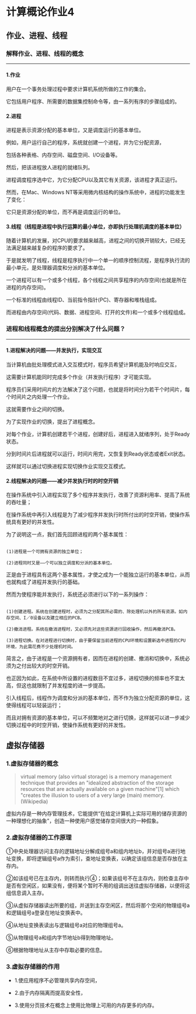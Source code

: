 # 计算概论作业4

## 作业、进程、线程

### 解释作业、进程、线程的概念

***

#### 1.作业
   
  用户在一个事务处理过程中要求计算机系统所做的工作的集合。
  
  它包括用户程序、所需要的数据集控制命令等，由一系列有序的步骤组成的。
  
#### 2.进程

  进程是表示资源分配的基本单位，又是调度运行的基本单位。
  
  例如，用户运行自己的程序，系统就创建一个进程，并为它分配资源，
  
  包括各种表格、内存空间、磁盘空间、I/O设备等。
  
  然后，把该进程放人进程的就绪队列。
  
  进程调度程序选中它，为它分配CPU以及其它有关资源，该进程才真正运行。
  
  然而，在Mac、Windows NT等采用微内核结构的操作系统中，进程的功能发生了变化：
  
  它只是资源分配的单位，而不再是调度运行的单位。
  
  #### 3.线程（线程是进程中执行运算的最小单位，亦即执行处理机调度的基本单位）
  
  随着计算机的发展，对CPU的要求越来越高，进程之间的切换开销较大，已经无法满足越来越复杂的程序的要求了。
  
  于是就发明了线程，线程是程序执行中一个单一的顺序控制流程，是程序执行流的最小单元，是处理器调度和分派的基本单位。
  
  一个进程可以有一个或多个线程，各个线程之间共享程序的内存空间(也就是所在进程的内存空间)。
  
  一个标准的线程由线程ID、当前指令指针(PC)、寄存器和堆栈组成。
  
  而进程由内存空间(代码、数据、进程空间、打开的文件)和一个或多个线程组成。
  

### 进程和线程概念的提出分别解决了什么问题？

***

#### 1.进程解决的问题——并发执行，实现交互

当计算机由批处理模式进入交互模式时，程序员希望计算机能及时响应交互，

这需要计算机能同时完成多个作业（并发执行程序）才可能实现。

程序员们采用时间片的方法解决了这个问题，也就是将时间分为若干个时间片，每个时间片之内处理一个作业。

这就需要作业之间的切换。

为了实现作业的切换，提出了进程概念。

对每个作业，计算机创建若干个进程，创建好后，进程进入就绪序列，处于Ready状态。

分到时间片后进程就可以运行，时间片用完，又恢复到Ready状态或者Exit状态。

这样就可以通过切换进程实现切换作业实现交互模式。

#### 2.线程解决的问题——减少并发执行时的时空开销

在操作系统中引入进程实现了多个程序并发执行，改善了资源利用率、提高了系统的吞吐量；

在操作系统中再引入线程是为了减少程序并发执行时所付出的时空开销，使操作系统具有更好的并发性。

为了说明这一点，我们首先回顾进程的两个基本属性：

```

(1)进程是一个可拥有资源的独立单位；

(2)进程同时又是——个可以独立调度和分派的基本单位。

```

正是由于进程具有这两个基本属性，才使之成为一个能独立运行的基本单位，从而也就构成了进程并发执行的基础。

然而为使程序能并发执行，系统还必须进行以下的一系列操作：

```

(1)创建进程。系统在创建进程时，必须为之分配其所必需的、除处理机以外的所有资源。如内存空间、I／0设备以及建立相应的PCB。

(2)撤消进程。系统在撤消进程时，又必须先对这些资源进行回收操作，然后再撤消PCB。

(3)进程切换。在对进程进行切换时，由于要保留当前进程的CPU环境和设置新选中进程的CPU环境，为此需花费不少处理机时间。

```

简言之，由于进程是一个资源拥有者，因而在进程的创建、撤消和切换中，系统必须为之付出较大的时空开销。

也正因为如此，在系统中所设置的进程数目不宜过多，进程切换的频率也不宜太高，但这也就限制了并发程度的进一步提高。

引入线程后，线程作为调度和分派的基本单位，而不作为独立分配资源的单位，这使得线程可以轻装运行；

而且对拥有资源的基本单位，可以不频繁地对之进行切换，这样就可以进一步减少切换过程中的时空开销，使操作系统有更好的并发性。

## 虚拟存储器

### 1.虚拟存储器的概念

>virtual memory (also virtual storage) is a memory management technique that provides an "idealized abstraction of the storage resources that are actually available on a given machine"[1] which "creates the illusion to users of a very large (main) memory.(Wikipedia)

虚拟内存是一种内存管理技术，它能提供“在给定计算机上实际可用的储存资源的一种理想化的抽象”，创造一种使用户感觉储存空间很大的一种假象。

### 2.虚拟存储器的工作原理

①中央处理器访问主存的逻辑地址分解成组号a和组内地址b，并对组号a进行地址变换，即将逻辑组号a作为索引，查地址变换表，以确定该组信息是否存放在主存内。

②如该组号已在主存内，则转而执行④；如果该组号不在主存内，则检查主存中是否有空闲区，如果没有，便将某个暂时不用的组调出送往虚拟存储器，以便将这组信息调入主存。

③从虚拟存储器读出所要的组，并送到主存空闲区，然后将那个空闲的物理组号a和逻辑组号a登录在地址变换表中。

④从地址变换表读出与逻辑组号a对应的物理组号a。

⑤从物理组号a和组内字节地址b得到物理地址。

⑥根据物理地址从主存中存取必要的信息。


### 3.虚拟存储器的作用

* 1.使应用程序不必管理共享内存空间，

* 2.由于内存隔离而提高安全性，

* 3.使用分页技术在概念上使用比物理上可用的内存更多的内存。

















